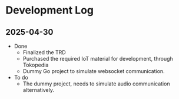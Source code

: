 # Development Log

## 2025-04-30
- Done
  - Finalized the TRD
  - Purchased the required IoT material for development, through Tokopedia
  - Dummy Go project to simulate websocket communication.
- To do
  - The dummy project, needs to simulate audio communication alternatively.
